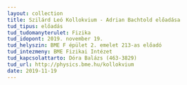 ```yaml
---
layout: collection
title: Szilárd Leó Kollokvium - Adrian Bachtold előadása
tud_tipus: előadás
tud_tudomanyterulet: Fizika
tud_idopont: 2019. november 19.
tud_helyszin: BME F épület 2. emelet 213-as előadó
tud_intezmeny: BME Fizikai Intézet
tud_kapcsolattarto: Dóra Balázs (463-3829)
tud_url: http://physics.bme.hu/kollokvium
date: 2019-11-19
---
```

